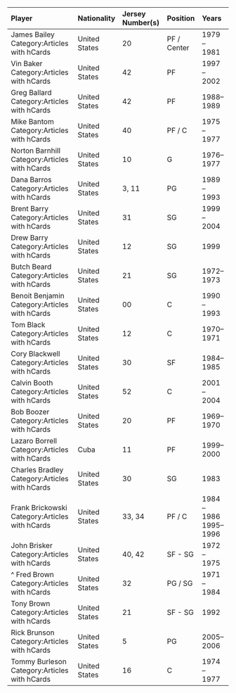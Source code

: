 | Player                                         | Nationality   | Jersey Number(s)   | Position    | Years                 |
|:-----------------------------------------------|:--------------|:-------------------|:------------|:----------------------|
| James Bailey Category:Articles with hCards     | United States | 20                 | PF / Center | 1979 – 1981           |
| Vin Baker Category:Articles with hCards        | United States | 42                 | PF          | 1997 – 2002           |
| Greg Ballard Category:Articles with hCards     | United States | 42                 | PF          | 1988–1989             |
| Mike Bantom Category:Articles with hCards      | United States | 40                 | PF / C      | 1975 – 1977           |
| Norton Barnhill Category:Articles with hCards  | United States | 10                 | G           | 1976–1977             |
| Dana Barros Category:Articles with hCards      | United States | 3, 11              | PG          | 1989 – 1993           |
| Brent Barry Category:Articles with hCards      | United States | 31                 | SG          | 1999 – 2004           |
| Drew Barry Category:Articles with hCards       | United States | 12                 | SG          | 1999                  |
| Butch Beard Category:Articles with hCards      | United States | 21                 | SG          | 1972–1973             |
| Benoit Benjamin Category:Articles with hCards  | United States | 00                 | C           | 1990 – 1993           |
| Tom Black Category:Articles with hCards        | United States | 12                 | C           | 1970–1971             |
| Cory Blackwell Category:Articles with hCards   | United States | 30                 | SF          | 1984–1985             |
| Calvin Booth Category:Articles with hCards     | United States | 52                 | C           | 2001 – 2004           |
| Bob Boozer Category:Articles with hCards       | United States | 20                 | PF          | 1969–1970             |
| Lazaro Borrell Category:Articles with hCards   | Cuba          | 11                 | PF          | 1999–2000             |
| Charles Bradley Category:Articles with hCards  | United States | 30                 | SG          | 1983                  |
| Frank Brickowski Category:Articles with hCards | United States | 33, 34             | PF / C      | 1984 – 1986 1995–1996 |
| John Brisker Category:Articles with hCards     | United States | 40, 42             | SF - SG     | 1972 – 1975           |
| ^ Fred Brown Category:Articles with hCards     | United States | 32                 | PG / SG     | 1971 – 1984           |
| Tony Brown Category:Articles with hCards       | United States | 21                 | SF - SG     | 1992                  |
| Rick Brunson Category:Articles with hCards     | United States | 5                  | PG          | 2005–2006             |
| Tommy Burleson Category:Articles with hCards   | United States | 16                 | C           | 1974 – 1977           |